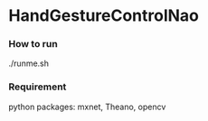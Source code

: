 # HandGestureControlNao

### How to run
./runme.sh

### Requirement
python packages: mxnet, Theano, opencv